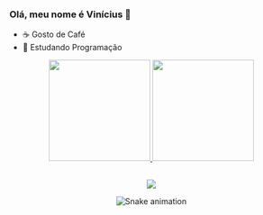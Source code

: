 ### Olá, meu nome é Vinícius 👋

- ☕ Gosto de Café
- 🌱 Estudando Programação


<div align="center">
  <a href="https://github.com/LV1n1">
  <img height="180em" src="https://github-readme-stats.vercel.app/api?username=LV1n1&show_icons=true&theme=radical&include_all_commits=true&count_private=true"/>
  <img height="180em" src="https://github-readme-stats.vercel.app/api/top-langs/?username=LV1n1&layout=compact&langs_count=7&theme=radical"/>

  
  ##
  
  <div> 
  <a href="https://www.linkedin.com/in/luiz-fonseca-725269238" target="_blank"><img src="https://img.shields.io/badge/-LinkedIn-%230077B5?style=for-the-badge&logo=linkedin&logoColor=white" target="_blank"></a> 
  
  
  ![Snake animation](https://github.com/LV1n1/LV1n1/blob/4e94c883788eacb8219729eb0a5c0a8f5342a95f/github-contribution-grid-snake.svg)
 
   
  
  </div>
  
  ##
 
  
  
